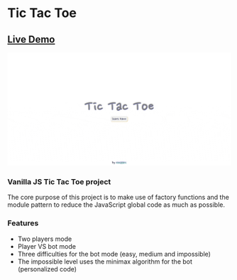 # Tic Tac Toe

## [Live Demo](https://roesparc.github.io/Tic-Tac-Toe/)

<img alt="Tic Tac Toe demo GIF" src="./img/game-preview.gif"/>

### Vanilla JS Tic Tac Toe project

The core purpose of this project is to make use of factory functions and the module pattern to reduce the JavaScript global code as much as possible.

### Features

- Two players mode
- Player VS bot mode
- Three difficulties for the bot mode (easy, medium and impossible)
- The impossible level uses the minimax algorithm for the bot (personalized code)
